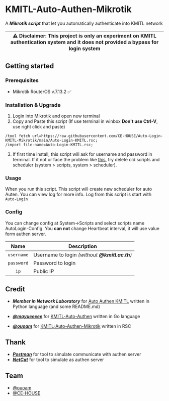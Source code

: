 # KMITL-Auto-Authen-Mikrotik

A **_Mikrotik script_** that let you automatically authenticate into KMITL network

| :warning: **Disclaimer:** This project is only an experiment on KMITL authentication system and it does not provided a bypass for login system |
| --- |

## Getting started

### Prerequisites

- Mikrotik RouterOS v.7.13.2 ✅

### Installation & Upgrade

1. Login into Mikrotik and open new terminal
2. Copy and Paste this script (If use terminal in winbox **Don't use Ctrl-V**, use right click and paste)

```
/tool fetch url=https://raw.githubusercontent.com/CE-HOUSE/Auto-Login-KMITL-Mikrotik/main/Auto-Login-KMITL.rsc;
/import file-name=Auto-Login-KMITL.rsc;
```

3. If first time install, this script will ask for username and password in terminal. If it not or face the problem like [this](https://github.com/CE-HOUSE/Auto-Login-KMITL-Mikrotik/issues/1), try delete old scripts and scheduler (system > scripts, system > scheduler).

### Usage

When you run this script. This script will create new scheduler for auto Auten.
You can view log for more info. Log from this script is start with `Auto-Login`

### Config

You can change config at System->Scripts and select scripts name AutoLogin-Config.
You **can not** change Heartbeat interval, it will use value form authen server.

|    Name    | Description                                    |
| :--------: | ---------------------------------------------- |
| `username` | Username to login _(without **@kmitl.ac.th**)_ |
| `password` | Password to login                              |
| `ip`       | Public IP                                      |

## Credit

- **_Member in Network Laboratory_** for [Auto Authen KMITL](https://gitlab.com/networklab-kmitl/auto-authen-kmitl) written in Python language (and some README.md)
- **_[@mayueeeee](https://github.com/mayueeeee)_** for [KMITL-Auto-Authen](https://github.com/mayueeeee/KMITL-Auto-Authen) written in Go language

- **_[@ouoam](https://github.com/ouoam)_** for [KMITL-Auto-Authen-Mikrotik](https://github.com/ouoam/KMITL-Auto-Authen-Mikrotik) written in RSC 


## Thank

- **_[Postman](https://www.getpostman.com/)_** for tool to simulate communicate with authen server
- **_[NetCat](https://eternallybored.org/misc/netcat/)_** for tool to simulate as authen server

## Team
- [@ouoam](https://github.com/ouoam)
- [@CE-HOUSE](https://github.com/CE-HOUSE)
